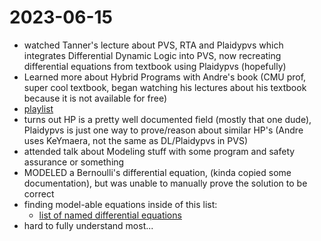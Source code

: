 2023-06-15
==========
- watched Tanner's lecture about PVS, RTA and Plaidypvs which integrates Differential Dynamic Logic into PVS, now recreating differential equations from textbook using Plaidypvs (hopefully)
- Learned more about Hybrid Programs with Andre's book (CMU prof, super cool textbook, began watching his lectures about his textbook because it is not available for free)
- [playlist](https://www.youtube.com/playlist?list=PLnQeVMgmt_JdGIqhUDNoKQsPPWRjZzIo_)
- turns out HP is a pretty well documented field (mostly that one dude), Plaidypvs is just one way to prove/reason about similar HP's (Andre uses KeYmaera, not the same as DL/Plaidypvs in PVS)
- attended talk about Modeling stuff with some program and safety assurance or something
- MODELED a Bernoulli's differential equation, (kinda copied some documentation), but was unable to manually prove the solution to be correct
- finding model-able equations inside of this list:
	- [list of named differential equations]( https://www.wikiwand.com/en/List_of_named_differential_equations )
- hard to fully understand most...
